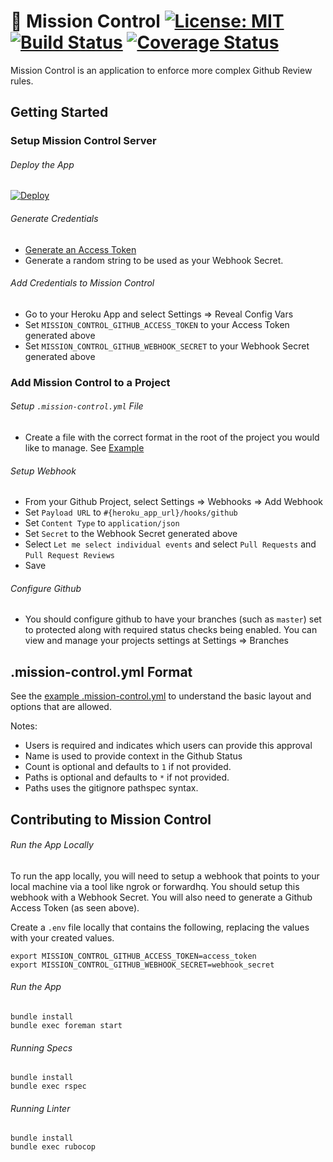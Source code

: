 # :rocket: Mission Control [![License: MIT](https://img.shields.io/badge/License-MIT-blue.svg)](https://github.com/calendly/mission-control/blob/master/LICENSE) [![Build Status](https://travis-ci.org/calendly/mission-control.svg?branch=master)](https://travis-ci.org/calendly/mission-control) [![Coverage Status](https://coveralls.io/repos/github/calendly/mission-control/badge.svg?branch=master)](https://coveralls.io/github/calendly/mission-control?branch=master)

Mission Control is an application to enforce more complex Github Review rules.


## Getting Started

### Setup Mission Control Server
###### Deploy the App
[![Deploy](https://www.herokucdn.com/deploy/button.svg)](https://heroku.com/deploy)

###### Generate Credentials
* [Generate an Access Token](https://github.com/settings/tokens)
* Generate a random string to be used as your Webhook Secret.

###### Add Credentials to Mission Control
* Go to your Heroku App and select Settings => Reveal Config Vars
* Set `MISSION_CONTROL_GITHUB_ACCESS_TOKEN` to your Access Token generated above
* Set `MISSION_CONTROL_GITHUB_WEBHOOK_SECRET` to your Webhook Secret generated above

### Add Mission Control to a Project
###### Setup `.mission-control.yml` File
* Create a file with the correct format in the root of the project you would like to manage. See [Example](https://github.com/calendly/mission-control/blob/master/samples/.mission-control.yaml)

###### Setup Webhook
* From your Github Project, select Settings => Webhooks => Add Webhook
* Set `Payload URL` to `#{heroku_app_url}/hooks/github`
* Set `Content Type` to `application/json`
* Set `Secret` to the Webhook Secret generated above
* Select `Let me select individual events` and select `Pull Requests` and `Pull Request Reviews`
* Save

###### Configure Github
* You should configure github to have your branches (such as `master`) set to protected along with required status checks being enabled. You can view and manage your projects settings at Settings => Branches

## .mission-control.yml Format

See the [example .mission-control.yml](https://github.com/calendly/mission-control/blob/master/example/.mission-control.yaml) to understand the basic layout and options that are allowed.

Notes:
* Users is required and indicates which users can provide this approval
* Name is used to provide context in the Github Status
* Count is optional and defaults to `1` if not provided.
* Paths is optional and defaults to `*` if not provided.
* Paths uses the gitignore pathspec syntax.


## Contributing to Mission Control

###### Run the App Locally

To run the app locally, you will need to setup a webhook that points to your local machine via a tool like ngrok or forwardhq. You should setup this webhook with a Webhook Secret. You will also need to generate a Github Access Token (as seen above).

Create a `.env` file locally that contains the following, replacing the values with your created values.
````
export MISSION_CONTROL_GITHUB_ACCESS_TOKEN=access_token
export MISSION_CONTROL_GITHUB_WEBHOOK_SECRET=webhook_secret
````

###### Run the App

````
bundle install
bundle exec foreman start
````

###### Running Specs

````
bundle install
bundle exec rspec
````

###### Running Linter

````
bundle install
bundle exec rubocop
````
